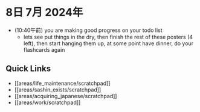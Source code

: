 # 8日 7月 2024年
- (10:40午前) you are making good progress on your todo list
  - lets see put things in the dry, then finish the rest of these posters (4 left), then start hanging them up, at some point have dinner, do your flashcards again
 



## Quick Links
- [[areas/life_maintenance/scratchpad]]
- [[areas/sashin_exists/scratchpad]]
- [[areas/acquiring_japanese/scratchpad]]
- [[areas/work/scratchpad]]
